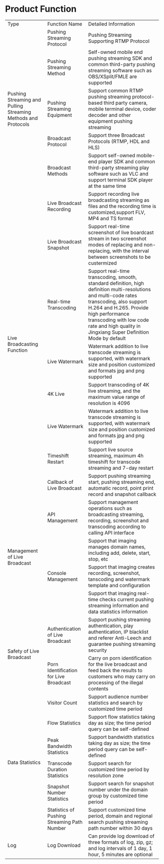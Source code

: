 # Product Function

<table>
<tr>
    <td>Type<br/>
    <td>Function Name</td>
    <td>Detailed Information</td>
</tr>
<tr>
    <td rowspan="5"> Pushing Streaming and Pulling Streaming Methods and Protocols<br/>
    <td>Pushing Streaming Protocol</td>
    <td>Pushing Streaming Supporting RTMP Protocol</td>
</tr>
<tr>
    <td>Pushing Streaming Method</td>
    <td>Self-owned mobile end pushing streaming SDK and common third-party pushing streaming software such as OBS/XSplit/FMLE are supported</td>
</tr>
<tr>
    <td>Pushing Streaming Equipment</td>
    <td>Support common RTMP pushing streaming protocol-based third party camera, mobile terminal device, coder decoder and other equipment pushing streaming</td>
</tr>
<tr>
    <td>Broadcast Protocol</td>
    <td>Support three Broadcast Protocols (RTMP, HDL and HLS)</td>
</tr>
<tr>
    <td>Broadcast Methods</td>
    <td>Support self-owned mobile-end player SDK and common third-party streaming play software such as VLC and support terminal SDK player at the same time</td>
</tr>
<tr>
    <td rowspan="8"> Live Broadcasting Function<br/>
    <td>Live Broadcast Recording</td>
    <td> Support recording live broadcasting streaming as files and the recording time is customized,support FLV, MP4 and TS format</td>
</tr>
<tr>
    <td>Live Broadcast Snapshot</td>
    <td> Support real-time screenshot of live boardcast stream in two screenshot modes of replacing and non-replacing, with the interval between screenshots to be custermized </td>
</tr>
<tr>
    <td>Real-time Transcoding</td>
    <td>Support real-time transcoding, smooth, standard definition, high definition multi-resolutions and multi-code rates transcoding, also support H.264 and H.265. Provide high performance transcoding with low code rate and high quality in Jingxiang Super Definition Mode by default</td>
</tr> 
<tr>
    <td>Live Watermark</td>
    <td>Watermark addition to live transcode streaming is supported, with watermark size and position customized and formats jpg and png supported</td>
</tr> 
<tr>
    <td>4K Live</td>
    <td>Support transcoding of 4K live streaming, and the maximum value range of resolution is 4096</td>
</tr>     
<tr>
    <td>Live Watermark</td>
    <td>Watermark addition to live transcode streaming is supported, with watermark size and position customized and formats jpg and png supported</td>
</tr>
<tr>
    <td>Timeshift Restart</td>
    <td>Support live source streaming, maximum 4h timeshift for transcode streaming and 7-day restart</td>
</tr>
<tr>
    <td>Callback of Live Broadcast</td>
    <td>Support pushing streaming start, pushing streaming end, automatic record, point print record and snapshot callback</td>
</tr>
<tr>
    <td rowspan="4">Management of Live Broadcast<br/>
    <td>API Management</td>
    <td>Support management operations such as broadcasting streaming, recording, screenshot and transcoding according to calling API interface</td>
</tr>
<tr>
    <td rowspan="3"> Console Management<br/>
    <td>Support that imaging manages domain names, including add, delete, start, stop, etc</td>
</tr>
  <tr>
    <td>Support that imaging creates recording, screenshot, tanscoding and watermark template and configuration</td>
  </tr>
   <tr>
    <td>Support that imaging real-time checks current pushing streaming information and data statistics information</td>
</tr>
<tr>
    <td rowspan="2">Safety of Live Broadcast<br/>
    <td>Authentication of Live Broadcast</td>
    <td>Support pushing streaming authentication, play authentication, IP blacklist and referer Anti-Leech and guarantee pushing streaming security</td>
</tr>
<tr>
    <td>Porn Identification for Live Broadcast</td>
    <td>Carry on porn identification for the live broadcast and feed back the results to customers who may carry on processing of the illegal contents</td>
</tr>
<tr>
    <td rowspan="6">Data Statistics<br/>
    <td>Visitor Count</td>
    <td>Support audience number statistics and search by customized time period</td>
</tr>
<tr>
    <td>Flow Statistics</td>
    <td>Support flow statistics taking day as size; the time period query can be self-defined</td>
</tr>
<tr>
    <td>Peak Bandwidth Statistics</td>
    <td>Support bandwidth statistics taking day as size; the time period query can be self-defined</td>
</tr>
<tr>
    <td>Transcode Duration Statistics</td>
    <td>Support search for customized time period by resolution zone</td>
</tr>
<tr>
    <td>Snapshot Number Statistics</td>
    <td>Support search for snapshot number under the domain group by customized time period</td>
</tr>
<tr>
    <td>Statistics of Pushing Streaming Path Number</td>
    <td>Support customized time period, domain and regional search pushing streaming path number within 30 days</td>
</tr>
<tr>
    <td>Log</td>
    <td>Log Download</td>
    <td>Can provide log download of three formats of log, zip, gz; and log intervals of 1 day, 1 hour, 5 minutes are optional</td>
</tr>    
</table>


